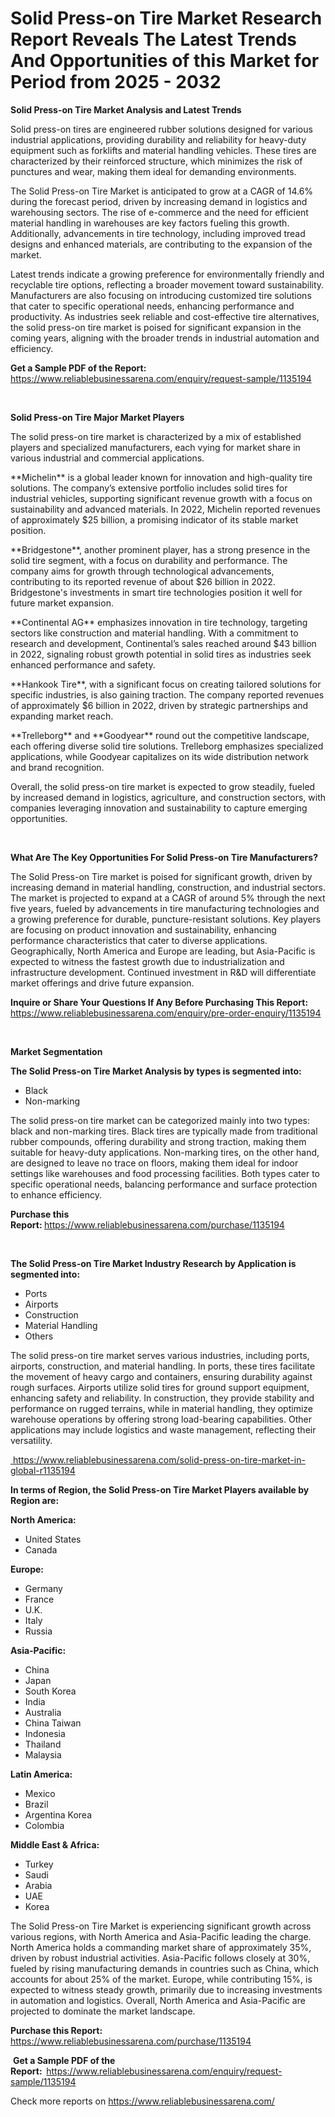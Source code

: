 <p><h1>Solid Press-on Tire Market Research Report Reveals The Latest Trends And Opportunities of this Market for Period from 2025 - 2032</h1></p><p><strong>Solid Press-on Tire Market Analysis and Latest Trends</strong></p>
<p><p>Solid press-on tires are engineered rubber solutions designed for various industrial applications, providing durability and reliability for heavy-duty equipment such as forklifts and material handling vehicles. These tires are characterized by their reinforced structure, which minimizes the risk of punctures and wear, making them ideal for demanding environments.</p><p>The Solid Press-on Tire Market is anticipated to grow at a CAGR of 14.6% during the forecast period, driven by increasing demand in logistics and warehousing sectors. The rise of e-commerce and the need for efficient material handling in warehouses are key factors fueling this growth. Additionally, advancements in tire technology, including improved tread designs and enhanced materials, are contributing to the expansion of the market.</p><p>Latest trends indicate a growing preference for environmentally friendly and recyclable tire options, reflecting a broader movement toward sustainability. Manufacturers are also focusing on introducing customized tire solutions that cater to specific operational needs, enhancing performance and productivity. As industries seek reliable and cost-effective tire alternatives, the solid press-on tire market is poised for significant expansion in the coming years, aligning with the broader trends in industrial automation and efficiency.</p></p>
<p><strong>Get a Sample PDF of the Report:&nbsp;</strong> <a href="https://www.reliablebusinessarena.com/enquiry/request-sample/1135194?utm_campaign=2517&utm_medium=2&utm_source=Github&utm_content=ia&utm_term=25032025&utm_id=solid-press-on-tire">https://www.reliablebusinessarena.com/enquiry/request-sample/1135194</a></p>
<p>&nbsp;</p>
<p><strong>Solid Press-on Tire Major Market Players</strong></p>
<p><p>The solid press-on tire market is characterized by a mix of established players and specialized manufacturers, each vying for market share in various industrial and commercial applications.</p><p>**Michelin** is a global leader known for innovation and high-quality tire solutions. The company’s extensive portfolio includes solid tires for industrial vehicles, supporting significant revenue growth with a focus on sustainability and advanced materials. In 2022, Michelin reported revenues of approximately $25 billion, a promising indicator of its stable market position.</p><p>**Bridgestone**, another prominent player, has a strong presence in the solid tire segment, with a focus on durability and performance. The company aims for growth through technological advancements, contributing to its reported revenue of about $26 billion in 2022. Bridgestone's investments in smart tire technologies position it well for future market expansion.</p><p>**Continental AG** emphasizes innovation in tire technology, targeting sectors like construction and material handling. With a commitment to research and development, Continental’s sales reached around $43 billion in 2022, signaling robust growth potential in solid tires as industries seek enhanced performance and safety.</p><p>**Hankook Tire**, with a significant focus on creating tailored solutions for specific industries, is also gaining traction. The company reported revenues of approximately $6 billion in 2022, driven by strategic partnerships and expanding market reach.</p><p>**Trelleborg** and **Goodyear** round out the competitive landscape, each offering diverse solid tire solutions. Trelleborg emphasizes specialized applications, while Goodyear capitalizes on its wide distribution network and brand recognition.</p><p>Overall, the solid press-on tire market is expected to grow steadily, fueled by increased demand in logistics, agriculture, and construction sectors, with companies leveraging innovation and sustainability to capture emerging opportunities.</p></p>
<p>&nbsp;</p>
<p><strong>What Are The Key Opportunities For Solid Press-on Tire Manufacturers?</strong></p>
<p><p>The Solid Press-on Tire market is poised for significant growth, driven by increasing demand in material handling, construction, and industrial sectors. The market is projected to expand at a CAGR of around 5% through the next five years, fueled by advancements in tire manufacturing technologies and a growing preference for durable, puncture-resistant solutions. Key players are focusing on product innovation and sustainability, enhancing performance characteristics that cater to diverse applications. Geographically, North America and Europe are leading, but Asia-Pacific is expected to witness the fastest growth due to industrialization and infrastructure development. Continued investment in R&D will differentiate market offerings and drive future expansion.</p></p>
<p><strong>Inquire or Share Your Questions If Any Before Purchasing This Report:</strong> <a href="https://www.reliablebusinessarena.com/enquiry/pre-order-enquiry/1135194?utm_campaign=2517&utm_medium=2&utm_source=Github&utm_content=ia&utm_term=25032025&utm_id=solid-press-on-tire">https://www.reliablebusinessarena.com/enquiry/pre-order-enquiry/1135194</a></p>
<p>&nbsp;</p>
<p><strong>Market Segmentation</strong></p>
<p><strong>The Solid Press-on Tire Market Analysis by types is segmented into:</strong></p>
<p><ul><li>Black</li><li>Non-marking</li></ul></p>
<p><p>The solid press-on tire market can be categorized mainly into two types: black and non-marking tires. Black tires are typically made from traditional rubber compounds, offering durability and strong traction, making them suitable for heavy-duty applications. Non-marking tires, on the other hand, are designed to leave no trace on floors, making them ideal for indoor settings like warehouses and food processing facilities. Both types cater to specific operational needs, balancing performance and surface protection to enhance efficiency.</p></p>
<p><strong>Purchase this Report:&nbsp;</strong><a href="https://www.reliablebusinessarena.com/purchase/1135194?utm_campaign=2517&utm_medium=2&utm_source=Github&utm_content=ia&utm_term=25032025&utm_id=solid-press-on-tire">https://www.reliablebusinessarena.com/purchase/1135194</a></p>
<p>&nbsp;</p>
<p><strong>The Solid Press-on Tire Market Industry Research by Application is segmented into:</strong></p>
<p><ul><li>Ports</li><li>Airports</li><li>Construction</li><li>Material Handling</li><li>Others</li></ul></p>
<p><p>The solid press-on tire market serves various industries, including ports, airports, construction, and material handling. In ports, these tires facilitate the movement of heavy cargo and containers, ensuring durability against rough surfaces. Airports utilize solid tires for ground support equipment, enhancing safety and reliability. In construction, they provide stability and performance on rugged terrains, while in material handling, they optimize warehouse operations by offering strong load-bearing capabilities. Other applications may include logistics and waste management, reflecting their versatility.</p></p>
<p><a href="https://www.reliablebusinessarena.com/solid-press-on-tire-market-in-global-r1135194?utm_campaign=2517&utm_medium=2&utm_source=Github&utm_content=ia&utm_term=25032025&utm_id=solid-press-on-tire">&nbsp;https://www.reliablebusinessarena.com/solid-press-on-tire-market-in-global-r1135194</a></p>
<p><strong>In terms of Region, the Solid Press-on Tire Market Players available by Region are:</strong></p>
<p>
    <p> <strong> North America: </strong>
        <ul>
            <li>United States</li>
            <li>Canada</li>
        </ul>
        </p> 
    <p> <strong> Europe: </strong>
        <ul>
            <li>Germany</li>
            <li>France</li>
            <li>U.K.</li>
            <li>Italy</li>
            <li>Russia</li>
        </ul>
        </p> 
    <p> <strong> Asia-Pacific: </strong>
        <ul>
            <li>China</li>
            <li>Japan</li>
            <li>South Korea</li>
            <li>India</li>
            <li>Australia</li>
            <li>China Taiwan</li>
            <li>Indonesia</li>
            <li>Thailand</li>
            <li>Malaysia</li>
        </ul>
        </p> 
    <p> <strong> Latin America: </strong>
        <ul>
            <li>Mexico</li>
            <li>Brazil</li>
            <li>Argentina Korea</li>
            <li>Colombia</li>
        </ul>
        </p> 
    <p> <strong> Middle East & Africa: </strong>
        <ul>
            <li>Turkey</li>
            <li>Saudi</li>
            <li>Arabia</li>
            <li>UAE</li>
            <li>Korea</li>
        </ul>
    </p>
    </p>
<p><p>The Solid Press-on Tire Market is experiencing significant growth across various regions, with North America and Asia-Pacific leading the charge. North America holds a commanding market share of approximately 35%, driven by robust industrial activities. Asia-Pacific follows closely at 30%, fueled by rising manufacturing demands in countries such as China, which accounts for about 25% of the market. Europe, while contributing 15%, is expected to witness steady growth, primarily due to increasing investments in automation and logistics. Overall, North America and Asia-Pacific are projected to dominate the market landscape.</p></p>
<p><strong>Purchase this Report: </strong><a href="https://www.reliablebusinessarena.com/purchase/1135194?utm_campaign=2517&utm_medium=2&utm_source=Github&utm_content=ia&utm_term=25032025&utm_id=solid-press-on-tire">https://www.reliablebusinessarena.com/purchase/1135194</a></p>
<p>&nbsp;<strong>Get a Sample PDF of the Report:&nbsp;&nbsp;</strong><a href="https://www.reliablebusinessarena.com/enquiry/request-sample/1135194?utm_campaign=2517&utm_medium=2&utm_source=Github&utm_content=ia&utm_term=25032025&utm_id=solid-press-on-tire">https://www.reliablebusinessarena.com/enquiry/request-sample/1135194</a></p>
<p><strong></strong></p>
<p>Check more reports on <a href="https://www.reliablebusinessarena.com/?utm_campaign=2517&utm_medium=2&utm_source=Github&utm_content=ia&utm_term=25032025&utm_id=solid-press-on-tire">https://www.reliablebusinessarena.com/</a></p>